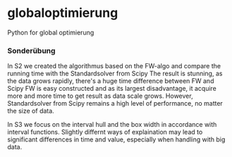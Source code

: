# globaloptimierung
Python for global optimierung
### Sonderübung
In S2 we created the algorithmus based on the FW-algo and compare the running time with the Standardsolver from Scipy 
The result is stunning, as the data grows rapidly, there's a huge time difference between FW and Scipy
FW is easy constructed and as its largest disadvantage, it acquire more and more time to get result as data scale grows.
However, Standardsolver from Scipy remains a high level of performance, no matter the size of data.

In S3 we focus on the interval hull and the box width in accordance with interval functions.
Slightly differnt ways of explaination may lead to significant differences in time and value, especially when handling with big data.
